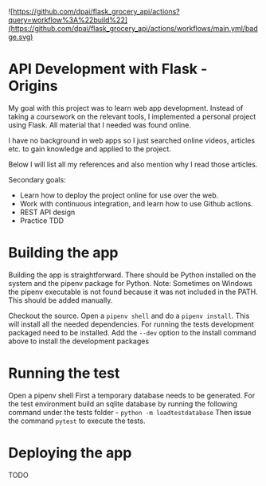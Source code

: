 ![https://github.com/dpai/flask_grocery_api/actions?query=workflow%3A%22build%22](https://github.com/dpai/flask_grocery_api/actions/workflows/main.yml/badge.svg)
# API Development with Flask - Origins
My goal with this project was to learn web app development. Instead of taking a coursework on the relevant tools, I implemented a personal 
project using Flask. All material that I needed was found online. 

I have no background in web apps so I just searched online videos, articles etc. to gain knowledge and applied to the project.

Below I will list all my references and also mention why I read those articles. 

Secondary goals: 
- Learn how to deploy the project online for use over the web. 
- Work with continuous integration, and learn how to use Github actions.
- REST API design
- Practice TDD


# Building the app
Building the app is straightforward. There should be Python installed on the system and the pipenv package for Python.
Note: Sometimes on Windows the pipenv executable is not found because it was not included in the PATH. This should be added manually.

Checkout the source. Open a `pipenv shell` and do a `pipenv install`. This will install all the needed dependencies.
For running the tests development packaged need to be installed. Add the `--dev` option to the install command above to install the development packages

# Running the test
Open a pipenv shell
First a temporary database needs to be generated. 
For the test environment build an sqlite database by running the following command under the tests folder - `python -m loadtestdatabase`
Then issue the command `pytest` to execute the tests.

# Deploying the app
TODO

